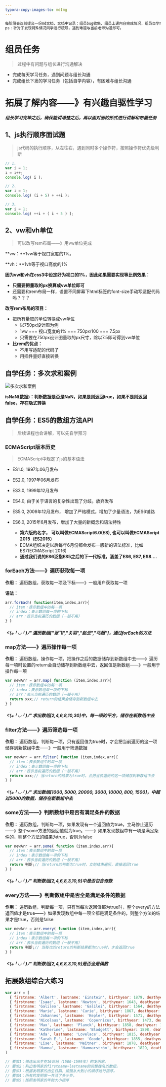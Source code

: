 ```yaml
---
typora-copy-images-to: mdImg
---
```






```js
每阶段会议前提交一份md文档，文档中记录：组员bug收集、组员上课内容完成情况，组员自学内容完成情况即可。可参考md模板
ps：针对于发现特殊情况同学进行疏导，遇到难题与当前老师沟通即可。
```



# 组员任务

> 过程中有问题与组长进行沟通解决

- 完成每天学习任务，遇到问题与组长沟通
- 完成组长下发的学习任务（包括自学内容），有困难与组长沟通



# 拓展了解内容——》有兴趣自驱性学习

##### 组长学习完毕之后，确保能讲清楚之后，再以面对面的形式进行讲解和布置任务

## 1、js执行顺序面试题

> js代码的执行顺序，从左往右，遇到同时多个操作符，按照操作符优先级判断

```js
// 1、
var i = 1;
i = i++;
console.log( i );
```



```js
// 2、
var i = 1;
console.log( (i + 5) + ++i );
```



```js
// 3、
var i = 1;
console.log( ++i + ( i + 5 ) );
```



## 2、vw和vh单位

> 可以改写rem布局——》用vw单位完成

**vw：**1vw等于视口宽度的1%。

**vh：**1vh等于视口高度的1%

**因为vw和vh在css3中设定好为视口的1%，因此如果需要实现等比例效果：**

- **只需要把量取的px换算成vw单位即可**
- 还需要和rem布局一样，设置不同屏幕下html标签的font-size手动写适配代码吗？？？

**改写rem布局的项目：**

- 把所有量取的单位转换成vw单位
  - 以750px设计图为例
  - 1vw === 视口宽度的1% === 750px/100 === 7.5px
  - 只需要在750px设计图量取的px尺寸，除以7.5即可得到vw单位
- **比rem的优点：**
  - 不用写适配的代码了
  - 用插件量好直接转换



## 自学任务：多次求和案例

![多次求和案例](mdImg/多次求和案例.gif)

**isNaN(数据)：判断数据是否是NaN，如果是则返回true，如果不是则返回false，存在隐式转换**



## 自学任务：ES5的数组方法API

> 后续课程也会讲解，可以先自学预习

### ECMAScript版本历史

> ECMAScript中规定了js的基本语法

+ ES1.0, 1997年06月发布
+ ES2.0, 1997年06月发布
+ ES3.0, 1999年12月发布

+ ES4.0,  由于关于语言的复杂性出现了分歧。放弃发布
+ ES5.0, 2009年12月发布， 增加了严格模式，增加了少量语法，为ES6铺路
+ ES6.0, 2015年6月发布，增加了大量的新概念和语法特性
  + **第六版的名字， 可以叫做ECMAScript6.0(ES), 也可以叫做ECMAScript 2015（ES2015）**
  + ECMA组织决定以后每年6月份都会发布一版新的语法标准，比如ES7(ECMAScript 2016) 
  + **通过我们说的ES6泛指ES5之后的下一代标准，涵盖了ES6, ES7, ES8....**  



### forEach方法——》遍历获取每一项

**作用：** 遍历数组，获取每一项及下标——》一般用户获取每一项

**语法：**

```js
arr.forEach( function(item,index,arr){
  // item：表示数组中的每一项
  // index：表示数组每一项的下标
  // arr：表示当前遍历的数组（一般不用）
} )
```

##### ヾ(๑╹◡╹)ﾉ" 遍历数组["张飞","关羽","赵云","马超"]，通过forEach的方法



### map方法——》遍历操作每一项

**作用：** 遍历数组，操作每一项，把操作之后的数据储存到新数组中去——》遍历每一项时设置的return会自动储存到新数组中去，返回值是新数组——》一般用于操作每一项

```js
var newArr = arr.map( function (item,index,arr){
  // item：表示数组中的每一项
  // index：表示数组每一项的下标
  // arr：表示当前遍历的数组（一般不用）
  return xxx;// return的结果会储存到新数组中去
} )
```

##### ヾ(๑╹◡╹)ﾉ" 求出数组[2,4,6,8,10,30]中，每一项的平方，储存在新数组中去



### filter方法——》遍历筛选每一项

**作用：** 遍历数组，判断每一项，只有返回值为true时，才会把当前遍历的这一项储存到新数组中去——》一般用于筛选数据

```js
var newArr = arr.filter( function (item,index,arr){
  // item：表示数组中的每一项
  // index：表示数组每一项的下标
  // arr：表示当前遍历的数组（一般不用）
  return xxx;// 当return的结果为true时，会把当前遍历的这一项储存到新数组中去
} )
```

##### ヾ(๑╹◡╹)ﾉ" 求出数组[1000, 5000, 20000, 3000, 10000, 800, 1500]，中超过5000的数据，储存在新数组中去



### some方法——》判断数组中是否有满足条件的数据

**作用：** 遍历数组，判断每一项，如果发现有一个返回值为true，立马停止遍历——》整个some方法的返回值就为true。——》如果发现数组中有一项是满足条件的，则整个方法的结果为true，否则为false

```js
var newArr = arr.some( function (item,index,arr){
  // item：表示数组中的每一项
  // index：表示数组每一项的下标
  // arr：表示当前遍历的数组（一般不用）
  return 判断;// 当return的判断为true时，立刻结束遍历，直接返回true
} )
```

##### ヾ(๑╹◡╹)ﾉ" 判断数组[2,4,6,8,3,10,9]中是否包含奇数



### every方法——》判断数组中是否全是满足条件的数据

**作用：** 遍历数组，判断每一项，只有当每次返回值都为true时，整个every的方法返回值才是true——》如果发现数组中每一项全都是满足条件的，则整个方法的结果才是true，否则是false

```js
var newArr = arr.every( function (item,index,arr){
  // item：表示数组中的每一项
  // index：表示数组每一项的下标
  // arr：表示当前遍历的数组（一般不用）
  return 判断;// 当每次的return的判断结果都为true时，才会返回true
} )
```

##### ヾ(๑╹◡╹)ﾉ" 判断数组[2,4,6,8,3,10,9]是否全是偶数



## 拓展数组综合大练习

```js
var arr = [
  { firstname: 'Albert', lastname: 'Einstein', birthyear: 1879, deathyear: 1955 },
  { firstname: 'Isaac', lastname: 'Newton', birthyear: 1643, deathyear: 1727 },
  { firstname: 'Galileo', lastname: 'Galilei', birthyear: 1564, deathyear: 1642 },
  { firstname: 'Marie', lastname: 'Curie', birthyear: 1867, deathyear: 1934 },
  { firstname: 'Johannes', lastname: 'Kepler', birthyear: 1571, deathyear: 1630 },
  { firstname: 'Nicolaus', lastname: 'Copernicus', birthyear: 1473, deathyear: 1543 },
  { firstname: 'Max', lastname: 'Planck', birthyear: 1858, deathyear: 1947 },
  { firstname: 'Katherine', lastname: 'Blodgett', birthyear: 1898, deathyear: 1979 },
  { firstname: 'Ada', lastname: 'Lovelace', birthyear: 1815, deathyear: 1852 },
  { firstname: 'Sarah E.', lastname: 'Goode', birthyear: 1855, deathyear: 1905 },
  { firstname: 'Lise', lastname: 'Meitner', birthyear: 1878, deathyear: 1968 },
  { firstname: 'Hanna', lastname: 'Hammarström', birthyear: 1829, deathyear: 1909 }
]

// 要求1：筛选出出生在16世纪（1500-1599年）的发明家。
// 要求2：列出发明家的firstname+lastname的完整姓名的数组。
// 要求3：根据发明家的出生日期，按照从大到小的顺序进行排序。
// 要求4：所有的发明家一共活了多少岁。
// 要求5：按照发明家的年龄大小排序
```



